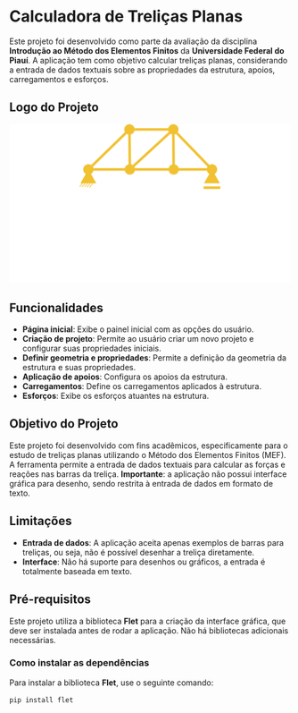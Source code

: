 # Calculadora de Treliças Planas

Este projeto foi desenvolvido como parte da avaliação da disciplina **Introdução ao Método dos Elementos Finitos** da **Universidade Federal do Piauí**. A aplicação tem como objetivo calcular treliças planas, considerando a entrada de dados textuais sobre as propriedades da estrutura, apoios, carregamentos e esforços.

## Logo do Projeto

![Logo](src/assets/images/logo.png)

## Funcionalidades

- **Página inicial**: Exibe o painel inicial com as opções do usuário.
- **Criação de projeto**: Permite ao usuário criar um novo projeto e configurar suas propriedades iniciais.
- **Definir geometria e propriedades**: Permite a definição da geometria da estrutura e suas propriedades.
- **Aplicação de apoios**: Configura os apoios da estrutura.
- **Carregamentos**: Define os carregamentos aplicados à estrutura.
- **Esforços**: Exibe os esforços atuantes na estrutura.

## Objetivo do Projeto

Este projeto foi desenvolvido com fins acadêmicos, especificamente para o estudo de treliças planas utilizando o Método dos Elementos Finitos (MEF). A ferramenta permite a entrada de dados textuais para calcular as forças e reações nas barras da treliça. **Importante**: a aplicação não possui interface gráfica para desenho, sendo restrita à entrada de dados em formato de texto.

## Limitações

- **Entrada de dados**: A aplicação aceita apenas exemplos de barras para treliças, ou seja, não é possível desenhar a treliça diretamente.
- **Interface**: Não há suporte para desenhos ou gráficos, a entrada é totalmente baseada em texto.

## Pré-requisitos

Este projeto utiliza a biblioteca **Flet** para a criação da interface gráfica, que deve ser instalada antes de rodar a aplicação. Não há bibliotecas adicionais necessárias.

### Como instalar as dependências

Para instalar a biblioteca **Flet**, use o seguinte comando:

```bash
pip install flet
